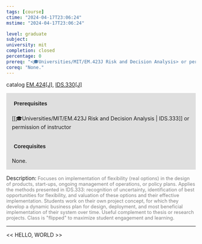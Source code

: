 ```yaml
---
tags: [course]
ctime: "2024-04-17T23:06:24"
mstime: "2024-04-17T23:06:24"

level: graduate
subject: 
university: mit
completion: closed
percentage: 0
prereq: "<🎓Universities/MIT/EM.423J Risk and Decision Analysis> or permission of instructor"
coreq: "None."
---
```


catalog [EM.424[J]](http://student.mit.edu/catalog/mEMa.html#EM.424), [IDS.330[J]](http://student.mit.edu/catalog/mIDSa.html#IDS.330)

<span style="display: block; padding: 15px; background-color: rgb(100, 100, 100, 0.2);"><font id="m_prereq3905_0" style="display: block; font-family: Arial, sans-serif; font-weight: bold; padding: 5px">Prerequisites</font><br><span id="prereq3905_0">[[🎓Universities/MIT/EM.423J Risk and Decision Analysis | IDS.333]] or permission of instructor</span></span>
<span style="display: block; padding: 15px; background-color: rgb(100, 100, 100, 0.2);"><font id="m_coreq3905_0" style="display: block; font-family: Arial, sans-serif; font-weight: bold; padding: 5px">Corequisites</font><br><span id="coreq3905_0">None.</span></span>

<font style="">Description:</font>
<font style="color: grey; font-size: 0.8rem;">Focuses on implementation of flexibility (real options) in the design of products, start-ups, ongoing management of operations, or policy plans. Applies the methods presented in IDS.333: recognition of uncertainty, identification of best opportunities for flexibility, and valuation of these options and their effective implementation. Students work on their own project concept, for which they develop a dynamic business plan for design, deployment, and most beneficial implementation of their system over time. Useful complement to thesis or research projects. Class is "flipped" to maximize student engagement and learning.</font>



---

<< HELLO, WORLD >>
